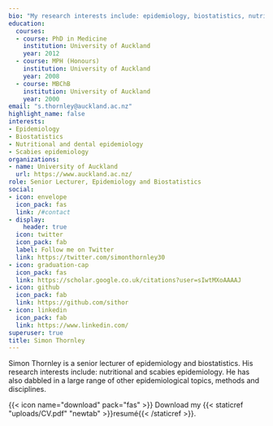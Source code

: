 ```yaml
---
bio: "My research interests include: epidemiology, biostatistics, nutritional epidemiology and the effects and the epidemiology of scabies infestation."
education:
  courses:
  - course: PhD in Medicine
    institution: University of Auckland
    year: 2012
  - course: MPH (Honours)
    institution: University of Auckland
    year: 2008
  - course: MBChB
    institution: University of Auckland
    year: 2000
email: "s.thornley@auckland.ac.nz"
highlight_name: false
interests:
- Epidemiology
- Biostatistics
- Nutritional and dental epidemiology
- Scabies epidemiology
organizations:
- name: University of Auckland
  url: https://www.auckland.ac.nz/
role: Senior Lecturer, Epidemiology and Biostatistics
social:
- icon: envelope
  icon_pack: fas
  link: /#contact
- display:
    header: true
  icon: twitter
  icon_pack: fab
  label: Follow me on Twitter
  link: https://twitter.com/simonthornley30
- icon: graduation-cap
  icon_pack: fas
  link: https://scholar.google.co.uk/citations?user=sIwtMXoAAAAJ
- icon: github
  icon_pack: fab
  link: https://github.com/sithor
- icon: linkedin
  icon_pack: fab
  link: https://www.linkedin.com/
superuser: true
title: Simon Thornley
---
```


Simon Thornley is a senior lecturer of epidemiology and biostatistics. His research interests include: nutritional and scabies epidemiology. He has also dabbled in a large range of other epidemiological topics, methods and disciplines. 


{{< icon name="download" pack="fas" >}} Download my {{< staticref "uploads/CV.pdf" "newtab" >}}resumé{{< /staticref >}}.
